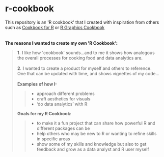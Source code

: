 # r-cookbook

This repository is an 'R cookbook' that I created with inspiration from others such as [Cookbook for R](http://www.cookbook-r.com/) or [R Graphics Cookbook](https://books.google.com/books?id=fxL4tu5bzAAC&printsec=frontcover&hl=en#v=onepage&q&f=false)  
<br>
<br>
**The reasons I wanted to create my own 'R Cookbook':**
<br>
> **1.** I like how 'cookbook' sounds...and to me it shows how analogous the overall processes for cooking food and data analytics are.   
> <br>
> **2.** I wanted to create a product for myself and others to reference. One that can be updated with time, and shows vignettes of my code...  
> <br>
> **Examples of how I:**   
> > - approach different problems   
> > - craft aesthetics for visuals  
> > - ‘do data analytics’ with R  
> 
> **Goals for my R Cookbook:**  
>  
> > - to make it a fun project that can share how powerful R and different packages can be  
> > - help others who may be new to R or wanting to refine skills in specific areas  
> > - show some of my skills and knowledge but also to get feedback and grow as a data analyst and R user myself  
